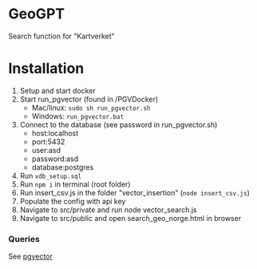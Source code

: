 # GeoGPT
Search function for "Kartverket"

# Installation 
1. Setup and start docker
2. Start run_pgvector (found in /PGVDocker)
   - Mac/linux: ```sudo sh run_pgvector.sh```
   - Windows: ```run_pgvector.bat```
3. Connect to the database (see password in run_pgvector.sh)
   - host:localhost
   - port:5432
   - user:asd
   - password:asd
   - database:postgres
4. Run ```vdb_setup.sql```
5. Run ```npm i``` in terminal (root folder)
6. Run insert_csv.js in the folder "vector_insertion" (```node insert_csv.js```)
7. Populate the config with api key
8. Navigate to src/private and run node vector_search.js
9. Navigate to src/public and open search_geo_norge.html in browser

### Queries
See [pgvector](https://github.com/pgvector/pgvector?tab=readme-ov-file#docker)


